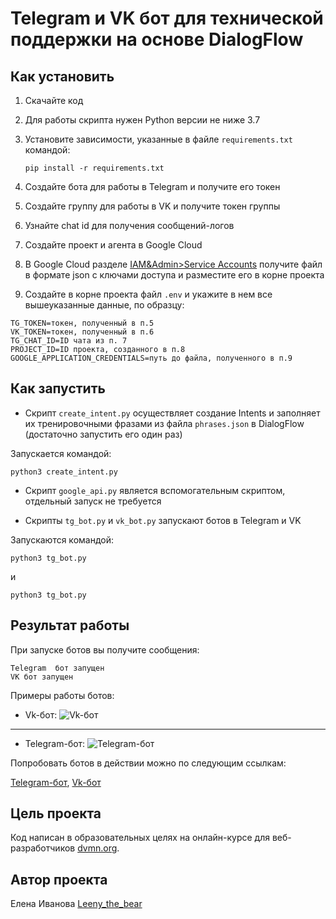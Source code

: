 # Telegram и VK бот для технической поддержки на основе DialogFlow

## Как установить

1. Скачайте код
2. Для работы скрипта нужен Python версии не ниже 3.7
3. Установите зависимости, указанные в файле ``requirements.txt`` командой:

   ```pip install -r requirements.txt```
5. Создайте бота для работы в Telegram и получите его токен
6. Создайте  группу для работы в VK и получите токен группы
7. Узнайте chat id для получения сообщений-логов
8. Создайте проект и агента в Google Cloud
9. В Google Cloud разделe [IAM&Admin>Service Accounts](https://console.cloud.google.com/iam-admin/serviceaccounts) получите файл в формате json с ключами доступа и разместите его в корне проекта
8. Создайте в корне проекта файл ``.env`` и укажите в нем все вышеуказанные данные, по образцу:

```
TG_TOKEN=токен, полученный в п.5
VK_TOKEN=токен, полученный в п.6
TG_CHAT_ID=ID чата из п. 7 
PROJECT_ID=ID проекта, созданного в п.8
GOOGLE_APPLICATION_CREDENTIALS=путь до файла, полученного в п.9
```

## Как запустить

- Скрипт ``create_intent.py`` осуществляет создание Intents и заполняет их тренировочными фразами из файла ``phrases.json`` в DialogFlow (достаточно запустить его один раз)

Запускается командой:

   ```python3 create_intent.py```

- Скрипт ``google_api.py`` является вспомогательным скриптом, отдельный запуск не требуется

- Скрипты ``tg_bot.py`` и ``vk_bot.py`` запускают ботов в Telegram и VK

Запускаются командой:

```python3 tg_bot.py```

и 

```python3 tg_bot.py```


## Результат работы 

При запуске ботов вы получите сообщения:

```
Telegram  бот запущен
VK бот запущен
```
Примеры работы ботов:

- Vk-бот:
![Vk-бот](https://dvmn.org/filer/canonical/1569214089/322/)
___
- Telegram-бот:
![Telegram-бот](https://dvmn.org/filer/canonical/1569214094/323/)

Попробовать ботов в действии можно по следующим ссылкам:

[Telegram-бот](https://t.me/Leeny_the_bear_bot), [Vk-бот](https://vk.com/im?sel=-215364307)

## Цель проекта

Код написан в образовательных целях на онлайн-курсе для веб-разработчиков [dvmn.org](https://dvmn.org/).

## Автор проекта

Елена Иванова [Leeny_the_bear](https://github.com/leenythebear)


